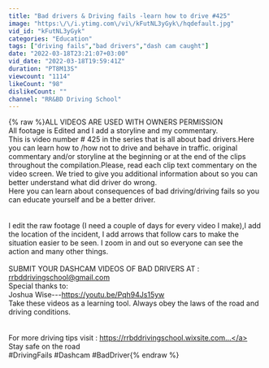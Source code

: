 ```yaml
---
title: "Bad drivers & Driving fails -learn how to drive #425"
image: "https:\/\/i.ytimg.com\/vi\/kFutNL3yGyk\/hqdefault.jpg"
vid_id: "kFutNL3yGyk"
categories: "Education"
tags: ["driving fails","bad drivers","dash cam caught"]
date: "2022-03-18T23:21:07+03:00"
vid_date: "2022-03-18T19:59:41Z"
duration: "PT8M13S"
viewcount: "1114"
likeCount: "98"
dislikeCount: ""
channel: "RR&BD Driving School"
---
```

{% raw %}ALL VIDEOS ARE USED WITH OWNERS PERMISSION <br />All footage is Edited and I add a storyline and my commentary.<br />This is video number # 425 in the series that is all about bad drivers.Here you can learn how to /how not to  drive and behave in traffic. original commentary and/or storyline at the beginning or at the end of the clips throughout the compilation.Please, read each clip text commentary on the video screen. We tried to give you additional information about so you can better understand what did driver do wrong.<br />Here you can learn about consequences of bad driving/driving fails so you can educate yourself and be a better driver.<br /><br /><br />I edit the raw footage (I need a couple of days for every video I make),I add the location of the incident, I add arrows that follow cars to make the situation easier to be seen. I zoom in and out so everyone can see the action and many other things. <br /><br />SUBMIT YOUR DASHCAM VIDEOS OF BAD DRIVERS AT :<br />rrbddrivingschool@gmail.com<br />Special thanks to:<br />Joshua Wise---<a rel="nofollow" target="blank" href="https://youtu.be/Pqh94Js15yw">https://youtu.be/Pqh94Js15yw</a><br />Take these videos as a learning tool. Always obey the laws of the road and driving conditions.<br /><br /><br />For more  driving tips visit : <a rel="nofollow" target="blank" href="https://rrbddrivingschool.wixsite.com...">https://rrbddrivingschool.wixsite.com...</a><br />Stay safe on the road<br />#DrivingFails #Dashcam #BadDriver{% endraw %}
